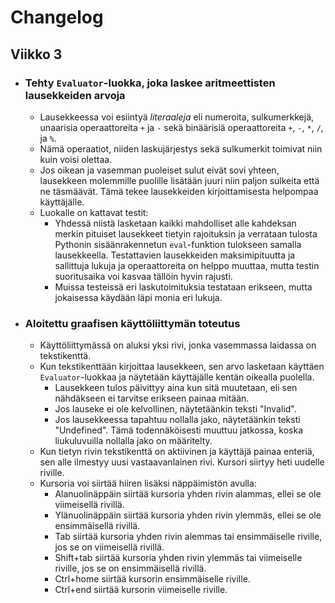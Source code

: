 # Changelog

## Viikko 3

* ### Tehty `Evaluator`-luokka, joka laskee aritmeettisten lausekkeiden arvoja
    * Lausekkeessa voi esiintyä *literaaleja* eli numeroita, sulkumerkkejä, unaarisia operaattoreita `+` ja `-` sekä binäärisiä operaattoreita `+`, `-`, `*`, `/`, ja `%`.
    * Nämä operaatiot, niiden laskujärjestys sekä sulkumerkit toimivat niin kuin voisi olettaa.
    * Jos oikean ja vasemman puoleiset sulut eivät sovi yhteen, lausekkeen molemmille puolille lisätään juuri niin paljon sulkeita että ne täsmäävät. Tämä tekee lausekkeiden kirjoittamisesta helpompaa käyttäjälle.
    * Luokalle on kattavat testit:
        * Yhdessä niistä lasketaan kaikki mahdolliset alle kahdeksan merkin pituiset lausekkeet tietyin rajoituksin ja verrataan tulosta Pythonin sisäänrakennetun `eval`-funktion tulokseen samalla lausekkeella. Testattavien lausekkeiden maksimipituutta ja sallittuja lukuja ja operaattoreita on helppo muuttaa, mutta testin suoritusaika voi kasvaa tällöin hyvin rajusti.
        * Muissa testeissä eri laskutoimituksia testataan erikseen, mutta jokaisessa käydään läpi monia eri lukuja.
* ### Aloitettu graafisen käyttöliittymän toteutus
    * Käyttöliittymässä on aluksi yksi rivi, jonka vasemmassa laidassa on tekstikenttä.
    * Kun tekstikenttään kirjoittaa lausekkeen, sen arvo lasketaan käyttäen `Evaluator`-luokkaa ja näytetään käyttäjälle kentän oikealla puolella.
        * Lausekkeen tulos päivittyy aina kun sitä muutetaan, eli sen nähdäkseen ei tarvitse erikseen painaa mitään.
        * Jos lauseke ei ole kelvollinen, näytetäänkin teksti "Invalid".
        * Jos lausekkeessa tapahtuu nollalla jako, näytetäänkin teksti "Undefined". Tämä todennäköisesti muuttuu jatkossa, koska liukuluvuilla nollalla jako on määritelty.
    * Kun tietyn rivin tekstikenttä on aktiivinen ja käyttäjä painaa enteriä, sen alle ilmestyy uusi vastaavanlainen rivi. Kursori siirtyy heti uudelle riville.
    * Kursoria voi siirtää hiiren lisäksi näppäimistön avulla:
        * Alanuolinäppäin siirtää kursoria yhden rivin alammas, ellei se ole viimeisellä rivillä.
        * Ylänuolinäppäin siirtää kursoria yhden rivin ylemmäs, ellei se ole ensimmäisellä rivillä.
        * Tab siirtää kursoria yhden rivin alemmas tai ensimmäiselle riville, jos se on viimeisellä rivillä.
        * Shift+tab siirtää kursoria yhden rivin ylemmäs tai viimeiselle riville, jos se on ensimmäisellä rivillä.
        * Ctrl+home siirtää kursorin ensimmäiselle riville.
        * Ctrl+end siirtää kursorin viimeiselle riville.
